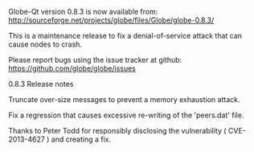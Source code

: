 Globe-Qt version 0.8.3 is now available from:
  http://sourceforge.net/projects/globe/files/Globe/globe-0.8.3/

This is a maintenance release to fix a denial-of-service attack that
can cause nodes to crash.

Please report bugs using the issue tracker at github:
  https://github.com/globe/globe/issues

0.8.3 Release notes

Truncate over-size messages to prevent a memory exhaustion attack.

Fix a regression that causes excessive re-writing of the 'peers.dat' file.


Thanks to Peter Todd for responsibly disclosing the vulnerability
( CVE-2013-4627 ) and creating a fix.

